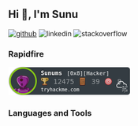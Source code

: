 
## Hi 👋, I'm Sunu

[![github](https://img.shields.io/badge/github-%2324292e.svg?style=for-the-badge&logo=github&logoColor=white)](https://github.com/Sunu-M-S) ![linkedin](https://img.shields.io/badge/linkedin-%231E77B5.svg?style=for-the-badge&logo=linkedin&logoColor=white) ![stackoverflow](https://img.shields.io/badge/stackoverflow-%23F28032.svg?style=for-the-badge&logo=stackoverflow&logoColor=white)

### Rapidfire

![tryhackme](https://github.com/Sunu-M-S/Sunu-M-S/blob/main/images/tryhackme.png) 


### Languages and Tools



